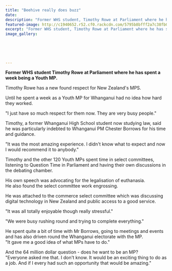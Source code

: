 ```yaml
---
title: "Beehive really does buzz"
date: 
description: "Former WHS student, Timothy Rowe at Parliament where he has spent a week being a Youth MP, Wanganui Chronicle article on 22/7/16..."
featured-image: http://c1940652.r52.cf0.rackcdn.com/5795b8bfff2a7c38fb000afe/Timothy-Rowe-at-Parliament-where-he-has-spent-a-week-being-a-Youth-MP-Chron-22-July-2016.jpg
excerpt: "Former WHS student, Timothy Rowe at Parliament where he has spent a week being a Youth MP."
image_gallery:
    
    
    
    
    
---
```


<p><strong>Former WHS student Timothy Rowe at Parliament where he has spent a week being a Youth MP.</strong></p>
<p>Timothy Rowe has a new found respect for New Zealand's MPS.</p>
<p>Until he spent a week as a Youth MP for Whanganui had no idea how hard they worked.</p>
<p>"I just have so much respect for them now. They are very busy people."</p>
<p>Timothy, a former Whanganui High School student now studying law, said he was particularly indebted to Whanganui PM Chester Borrows for his time and guidance.</p>
<p>"It was the most amazing experience. I didn't know what to expect and now I would recommend it to anybody."</p>
<p>Timothy and the other 120 Youth MPs spent time in select committees, listening to Question Time in Parliament and having their own discussions in the debating chamber.</p>
<p>His own speech was advocating for the legalisation of euthanasia.<br />He also found the select committee work engrossing.</p>
<p>He was attached to the commerce select committee which was discussing digital technology in New Zealand and public access to a good service.</p>
<p>"It was all totally enjoyable though really stressful."</p>
<p>"We were busy rushing round and trying to complete everything."</p>
<p>He spent quite a bit of time with Mr Borrows, going to meetings and events and has also driven round the Whanganui electorate with the MP.<br />"It gave me a good idea of what MPs have to do."</p>
<p>And the 64 million dollar question - does he want to be an MP?<br />"Everyone asked me that. I don't know. It would be an exciting thing to do as a job. And if I every had such an opportunity that would be amazing."</p>

